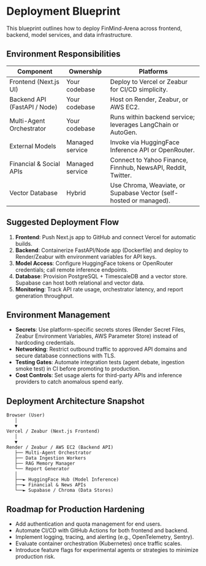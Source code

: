 # Deployment Blueprint

This blueprint outlines how to deploy FinMind-Arena across frontend, backend, model services, and data infrastructure.

## Environment Responsibilities
| Component | Ownership | Platforms |
|-----------|-----------|-----------|
| Frontend (Next.js UI) | Your codebase | Deploy to Vercel or Zeabur for CI/CD simplicity. |
| Backend API (FastAPI / Node) | Your codebase | Host on Render, Zeabur, or AWS EC2. |
| Multi-Agent Orchestrator | Your codebase | Runs within backend service; leverages LangChain or AutoGen. |
| External Models | Managed service | Invoke via HuggingFace Inference API or OpenRouter. |
| Financial & Social APIs | Managed service | Connect to Yahoo Finance, Finnhub, NewsAPI, Reddit, Twitter. |
| Vector Database | Hybrid | Use Chroma, Weaviate, or Supabase Vector (self-hosted or managed). |

## Suggested Deployment Flow
1. **Frontend**: Push Next.js app to GitHub and connect Vercel for automatic builds.
2. **Backend**: Containerize FastAPI/Node app (Dockerfile) and deploy to Render/Zeabur with environment variables for API keys.
3. **Model Access**: Configure HuggingFace tokens or OpenRouter credentials; call remote inference endpoints.
4. **Database**: Provision PostgreSQL + TimescaleDB and a vector store. Supabase can host both relational and vector data.
5. **Monitoring**: Track API rate usage, orchestrator latency, and report generation throughput.

## Environment Management
- **Secrets**: Use platform-specific secrets stores (Render Secret Files, Zeabur Environment Variables, AWS Parameter Store) instead of hardcoding credentials.
- **Networking**: Restrict outbound traffic to approved API domains and secure database connections with TLS.
- **Testing Gates**: Automate integration tests (agent debate, ingestion smoke test) in CI before promoting to production.
- **Cost Controls**: Set usage alerts for third-party APIs and inference providers to catch anomalous spend early.

## Deployment Architecture Snapshot
```
Browser (User)
   │
   ▼
Vercel / Zeabur (Next.js Frontend)
   │
   ▼
Render / Zeabur / AWS EC2 (Backend API)
   ├── Multi-Agent Orchestrator
   ├── Data Ingestion Workers
   ├── RAG Memory Manager
   └── Report Generator
   │
   ├──► HuggingFace Hub (Model Inference)
   ├──► Financial & News APIs
   └──► Supabase / Chroma (Data Stores)
```

## Roadmap for Production Hardening
- Add authentication and quota management for end users.
- Automate CI/CD with GitHub Actions for both frontend and backend.
- Implement logging, tracing, and alerting (e.g., OpenTelemetry, Sentry).
- Evaluate container orchestration (Kubernetes) once traffic scales.
- Introduce feature flags for experimental agents or strategies to minimize production risk.
